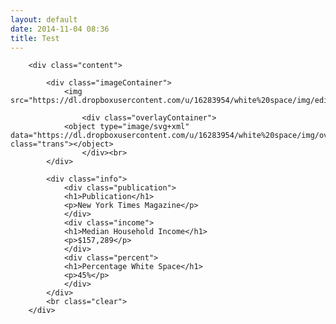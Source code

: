 ```yaml
---
layout: default
date: 2014-11-04 08:36
title: Test
---
```


<!--start entry-->
        <div class="content">
           
            <div class="imageContainer">
                <img src="https://dl.dropboxusercontent.com/u/16283954/white%20space/img/editscans/NYT_contents_1.png">
            
                    <div class="overlayContainer">
                <object type="image/svg+xml" data="https://dl.dropboxusercontent.com/u/16283954/white%20space/img/overlays/NYT_contents_1.svg" class="trans"></object>
                    </div><br>
            </div>
            
            <div class="info">
                <div class="publication">
                <h1>Publication</h1>
                <p>New York Times Magazine</p>
                </div>
                <div class="income">
                <h1>Median Household Income</h1>
                <p>$157,289</p>
                </div>
                <div class="percent">
                <h1>Percentage White Space</h1>
                <p>45%</p>
                </div>
            </div>  
            <br class="clear">
        </div>
        
<!--end entry-->
